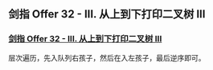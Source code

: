 ## 剑指 Offer 32 - III. 从上到下打印二叉树 III

### [剑指 Offer 32 - III. 从上到下打印二叉树 III](https://leetcode-cn.com/problems/cong-shang-dao-xia-da-yin-er-cha-shu-iii-lcof/)

层次遍历，先入队列右孩子，然后在入左孩子，最后逆序即可。

